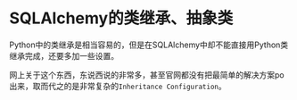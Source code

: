 # SQLAlchemy的类继承、抽象类

Python中的类继承是相当容易的，但是在SQLAlchemy中却不能直接用Python类继承完成，还要多加一些设置。

网上关于这个东西，东说西说的非常多，甚至官网都没有把最简单的解决方案po出来，取而代之的是非常复杂的`Inheritance Configuration`。

